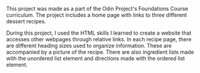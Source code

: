This project was made as a part of the Odin Project's Foundations Course curriculum. The project includes a home page with links to three different dessert recipes.

During this project, I used the HTML skills I learned to create a website that accesses other webpages through relative links. In each recipe page, there are different heading sizes used to organize information. These are accompanied by a picture of the recipe. There are also ingredient lists made with the unordered list element and directions made with the ordered list element.